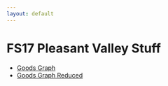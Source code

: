 ```yaml
---
layout: default
---
```


# FS17 Pleasant Valley Stuff

* [Goods Graph](factory-goods.png)
* [Goods Graph Reduced](factory-goods-reduced.png)

